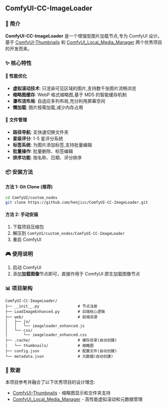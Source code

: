 ## ComfyUI-CC-ImageLoader

### 📝 简介

**ComfyUI-CC-ImageLoader** 是一个增强型图片加载节点,专为 ComfyUI 设计。基于 [ComfyUI-Thumbnails](https://github.com/audioscavenger/ComfyUI-Thumbnails) 和 [ComfyUI_Local_Media_Manager](https://github.com/Firetheft/ComfyUI_Local_Media_Manager) 两个优秀项目的开发而来。

### ✨ 核心特性

#### 🚀 性能优化
- **虚拟滚动技术**: 只渲染可见区域的图片,支持数千张图片流畅浏览
- **缩略图缓存**: WebP 格式缩略图,基于 MD5 的智能缓存机制
- **瀑布流布局**: 自适应多列布局,充分利用屏幕空间
- **懒加载**: 图片按需加载,减少内存占用

#### 📁 文件管理
- **路径导航**: 支快速切换文件夹
- **星级评分**: 1-5 星评分系统
- **标签系统**: 为图片添加标签,支持批量编辑
- **批量操作**: 批量删除、标签编辑
- **排序功能**: 按名称、日期、评分排序

### 📦 安装方法

#### 方法 1: Git Clone (推荐)
```bash
cd ComfyUI/custom_nodes
git clone https://github.com/henjicc/ComfyUI-CC-ImageLoader.git
```

#### 方法 2: 手动安装
1. 下载项目压缩包
2. 解压到 `ComfyUI/custom_nodes/ComfyUI-CC-ImageLoader`
3. 重启 ComfyUI

### 🎮 使用说明

1. 启动 ComfyUI
2. 添加**加载图像**节点即可，直接作用于 ComfyUI 原生加载图像节点

### 📊 项目架构

```
ComfyUI-CC-ImageLoader/
├── __init__.py                 # 节点注册
├── LoadImageEnhanced.py        # 后端核心逻辑
├── web/                        # 前端资源
│   ├── js/
│   │   └── imageloader_enhanced.js
│   └── css/
│       └── imageloader_enhanced.css
├── .cache/                     # 缓存目录(自动创建)
│   └── thumbnails/             # 缩略图
├── config.json                 # 配置文件(自动创建)
└── metadata.json               # 元数据(自动创建)
```

### 🙏 致谢

本项目参考并融合了以下优秀项目的设计理念:
- [ComfyUI-Thumbnails](https://github.com/audioscavenger/ComfyUI-Thumbnails) - 缩略图显示和文件夹支持
- [ComfyUI_Local_Media_Manager](https://github.com/Firetheft/ComfyUI_Local_Media_Manager) - 高性能虚拟滚动和元数据管理